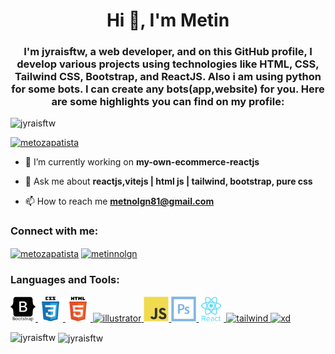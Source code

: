 <h1 align="center">Hi 👋, I'm Metin</h1>
<h3 align="center">I'm jyraisftw, a web developer, and on this GitHub profile, I develop various projects using technologies like HTML, CSS, Tailwind CSS, Bootstrap, and ReactJS. Also i am using python for some bots. I can create any bots(app,website) for you. Here are some highlights you can find on my profile:</h3>

<p align="left"> <img src="https://komarev.com/ghpvc/?username=jyraisftw&label=Profile%20views&color=0e75b6&style=flat" alt="jyraisftw" /> </p>

<p align="left"> <a href="https://twitter.com/metozapatista" target="blank"><img src="https://img.shields.io/twitter/follow/metozapatista?logo=twitter&style=for-the-badge" alt="metozapatista" /></a> </p>

- 🔭 I’m currently working on **my-own-ecommerce-reactjs**

- 💬 Ask me about **reactjs,vitejs | html js | tailwind, bootstrap, pure css**

- 📫 How to reach me **metnolgn81@gmail.com**

<h3 align="left">Connect with me:</h3>
<p align="left">
<a href="https://twitter.com/metozapatista" target="blank"><img align="center" src="https://raw.githubusercontent.com/rahuldkjain/github-profile-readme-generator/master/src/images/icons/Social/twitter.svg" alt="metozapatista" height="30" width="40" /></a>
<a href="https://instagram.com/metinnolgn" target="blank"><img align="center" src="https://raw.githubusercontent.com/rahuldkjain/github-profile-readme-generator/master/src/images/icons/Social/instagram.svg" alt="metinnolgn" height="30" width="40" /></a>
</p>

<h3 align="left">Languages and Tools:</h3>
<p align="left"> <a href="https://getbootstrap.com" target="_blank" rel="noreferrer"> <img src="https://raw.githubusercontent.com/devicons/devicon/master/icons/bootstrap/bootstrap-plain-wordmark.svg" alt="bootstrap" width="40" height="40"/> </a> <a href="https://www.w3schools.com/css/" target="_blank" rel="noreferrer"> <img src="https://raw.githubusercontent.com/devicons/devicon/master/icons/css3/css3-original-wordmark.svg" alt="css3" width="40" height="40"/> </a> <a href="https://www.w3.org/html/" target="_blank" rel="noreferrer"> <img src="https://raw.githubusercontent.com/devicons/devicon/master/icons/html5/html5-original-wordmark.svg" alt="html5" width="40" height="40"/> </a> <a href="https://www.adobe.com/in/products/illustrator.html" target="_blank" rel="noreferrer"> <img src="https://www.vectorlogo.zone/logos/adobe_illustrator/adobe_illustrator-icon.svg" alt="illustrator" width="40" height="40"/> </a> <a href="https://developer.mozilla.org/en-US/docs/Web/JavaScript" target="_blank" rel="noreferrer"> <img src="https://raw.githubusercontent.com/devicons/devicon/master/icons/javascript/javascript-original.svg" alt="javascript" width="40" height="40"/> </a> <a href="https://www.photoshop.com/en" target="_blank" rel="noreferrer"> <img src="https://raw.githubusercontent.com/devicons/devicon/master/icons/photoshop/photoshop-line.svg" alt="photoshop" width="40" height="40"/> </a> <a href="https://reactjs.org/" target="_blank" rel="noreferrer"> <img src="https://raw.githubusercontent.com/devicons/devicon/master/icons/react/react-original-wordmark.svg" alt="react" width="40" height="40"/> </a> <a href="https://tailwindcss.com/" target="_blank" rel="noreferrer"> <img src="https://www.vectorlogo.zone/logos/tailwindcss/tailwindcss-icon.svg" alt="tailwind" width="40" height="40"/> </a> <a href="https://www.adobe.com/products/xd.html" target="_blank" rel="noreferrer"> <img src="https://cdn.worldvectorlogo.com/logos/adobe-xd.svg" alt="xd" width="40" height="40"/> </a> </p>

<p><img align="left" src="https://github-readme-stats.vercel.app/api/top-langs?username=jyraisftw&show_icons=true&locale=en&layout=compact" alt="jyraisftw" /></p>

<p>&nbsp;<img align="center" src="https://github-readme-stats.vercel.app/api?username=jyraisftw&show_icons=true&locale=en" alt="jyraisftw" /></p>
